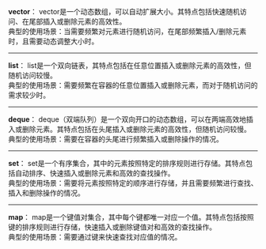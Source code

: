 **vector**：
vector是一个动态数组，可以自动扩展大小。其特点包括快速随机访问、在尾部插入或删除元素的高效性。  
典型的使用场景：当需要频繁对元素进行随机访问，在尾部频繁插入/删除元素时，且需要动态调整大小时。

---

**list**：
list是一个双向链表，其特点包括在任意位置插入或删除元素的高效性，但随机访问较慢。  
典型的使用场景：需要频繁在容器的任意位置插入或删除元素，而对于随机访问的需求较少时。

---

**deque**：
deque（双端队列）是一个双向开口的动态数组，可以在两端高效地插入或删除元素。其特点包括在头尾插入或删除元素的高效性，但随机访问较慢。  
典型的使用场景：需要在容器的头尾进行频繁插入或删除操作的情况。

---

**set**：
set是一个有序集合，其中的元素按照特定的排序规则进行存储。其特点包括自动排序、快速插入或删除元素和高效的查找操作。  
典型的使用场景：需要将元素按照特定的顺序进行存储，并且需要频繁进行查找、插入和删除操作的情况。

---

**map**：
map是一个键值对集合，其中每个键都唯一对应一个值。其特点包括按照键的排序规则进行存储，快速插入或删除键值对和高效的查找操作。  
典型的使用场景：需要通过键来快速查找对应值的情况。
